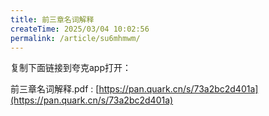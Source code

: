 ```yaml
---
title: 前三章名词解释
createTime: 2025/03/04 10:02:56
permalink: /article/su6mhmwm/
---
```

复制下面链接到夸克app打开：

前三章名词解释.pdf : [https://pan.quark.cn/s/73a2bc2d401a](https://pan.quark.cn/s/73a2bc2d401a)
